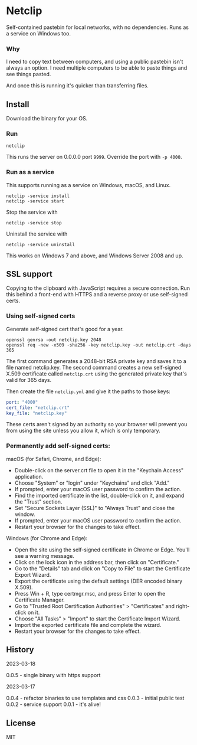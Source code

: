 # Netclip

Self-contained pastebin for local networks, with no dependencies. Runs as a service on Windows too.

### Why

I need to copy text between computers, and using a public pastebin isn't always an option. I need multiple computers 
to be able to paste things and see things pasted.

And once this is running it's quicker than transferring files.

## Install

Download the binary for your OS.

### Run

```
netclip
```

This runs the server on 0.0.0.0 port `9999`. Override the port with `-p 4000`.

### Run as a service

This supports running as a service on Windows, macOS, and Linux.

```
netclip -service install
netclip -service start
```

Stop the service  with

```
netclip -service stop
```

Uninstall  the service  with

```
netclip -service uninstall
```

This works on Windows 7 and above, and Windows Server 2008 and up. 

## SSL support

Copying to the clipboard with JavaScript requires a secure connection. Run this behind a front-end with HTTPS and a reverse proxy or use self-signed certs.

### Using self-signed certs

Generate self-signed cert that's good for a year.

```
openssl genrsa -out netclip.key 2048
openssl req -new -x509 -sha256 -key netclip.key -out netclip.crt -days 365
```


The first command generates a 2048-bit RSA private key and saves it to a file named netclip.key. 
The second command creates a new self-signed X.509 certificate called `netclip.crt` using the generated private key 
that's valid for 365 days.

Then create the file `netclip.yml` and give it the paths to those keys:


```yaml
port: "4000"
cert_file: "netclip.crt"
key_file: "netclip.key"
```

These certs aren't signed by an authority so your browser will prevent you from using the site unless you allow it, which is only temporary.

### Permanently add self-signed certs:

macOS (for Safari, Chrome, and Edge):

* Double-click on the server.crt file to open it in the "Keychain Access" application.
* Choose "System" or "login" under "Keychains" and click "Add."
* If prompted, enter your macOS user password to confirm the action.
* Find the imported certificate in the list, double-click on it, and expand the "Trust" section.
* Set "Secure Sockets Layer (SSL)" to "Always Trust" and close the window.
* If prompted, enter your macOS user password to confirm the action.
* Restart your browser for the changes to take effect.

Windows (for Chrome and Edge):

* Open the site using the self-signed certificate in Chrome or Edge. You'll see a warning message.
* Click on the lock icon in the address bar, then click on "Certificate."
* Go to the "Details" tab and click on "Copy to File" to start the Certificate Export Wizard.
* Export the certificate using the default settings (DER encoded binary X.509).
* Press Win + R, type certmgr.msc, and press Enter to open the Certificate Manager.
* Go to "Trusted Root Certification Authorities" > "Certificates" and right-click on it.
* Choose "All Tasks" > "Import" to start the Certificate Import Wizard.
* Import the exported certificate file and complete the wizard.
* Restart your browser for the changes to take effect.


## History

2023-03-18

0.0.5 - single binary with https support

2023-03-17

0.0.4 - refactor binaries to use templates and css
0.0.3 - initial public test
0.0.2 - service support
0.0.1 - it's alive!

## License

MIT
